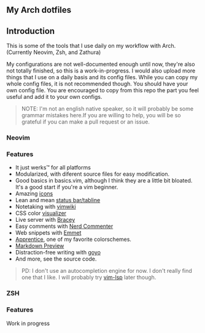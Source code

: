 ## My Arch dotfiles
## Introduction

This is some of the tools that I use daily on my workflow with Arch. (Currently Neovim, Zsh, and Zathura)

My configurations are not well-documented enough until now, they're also not totally finished, so this is a work-in-progress. I would also upload more things that I use on a daily basis and its config files. While you can copy my whole config files, it is not recommended though. You should have your own config file. You are encouraged to copy from this repo the part you feel useful and add it to your own configs. 

>NOTE: I'm not an english native speaker, so it will probably be some grammar mistakes here.If you are willing to help, you will be so grateful if you can make a pull request or an issue.

### Neovim

### Features
* It just werks™ for all platforms
* Modularized, with diferent source files for easy modification.
* Good basics in basics.vim, although I think they are a little bit bloated. It's a good start if you're a vim beginner.
* Amazing [icons](https://github.com/ryanoasis/vim-devicons)
* Lean and mean [status bar/tabline](https://github.com/vim-airline/vim-airline)
* Notetaking with [vimwiki](https://github.com/vimwiki/vimwiki)
* CSS color [visualizer](https://github.com/chrisbra/Colorizer)
* Live server with [Bracey](https://github.com/turbio/bracey.vim)
* Easy comments with [Nerd Commenter](https://github.com/preservim/nerdcommenter)
* Web snippets with [Emmet](https://github.com/mattn/emmet-vim) 
* [Apprentice](https://github.com/romainl/Apprentice), one of my favorite colorschemes.
* [Markdown Preview](https://github.com/iamcco/markdown-preview.nvim=)
* Distraction-free writing with [goyo](https://github.com/junegunn/goyo.vim)
* And more, see the source code.
>PD: I don't use an autocompletion engine for now. I don't really find one that I like. I will probably try [vim-lsp](https://github.com/prabirshrestha/vim-lsp) later though. 

### ZSH

### Features

Work in progress

